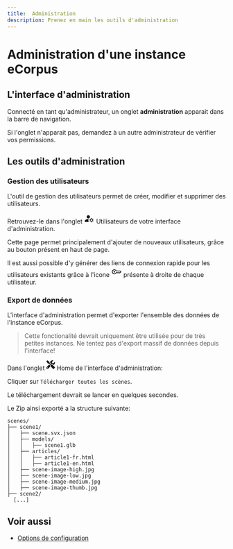 ```yaml
---
title:  Administration
description: Prenez en main les outils d'administration
---
```


# Administration d'une instance eCorpus

## L'interface d'administration

Connecté en tant qu'administrateur, un onglet **administration** apparait dans la barre de navigation.

Si l'onglet n'apparait pas, demandez à un autre administrateur de vérifier vos permissions.

## Les outils d'administration

### Gestion des utilisateurs

L'outil de gestion des utilisateurs permet de créer, modifier et supprimer des utilisateurs.

<p>
  Retrouvez-le dans l'onglet 
  <span class="bg-info mx-2">
    <svg width="24" style="fill:currentColor" xmlns="http://www.w3.org/2000/svg" viewBox="0 96 960 960"><path d="m667 936-10-66q-17-5-34.5-14.5T593 834l-55 12-25-42 47-44q-2-9-2-25t2-25l-47-44 25-42 55 12q12-12 29.5-21.5T657 600l10-66h54l10 66q17 5 34.5 14.5T795 636l55-12 25 42-47 44q2 9 2 25t-2 25l47 44-25 42-55-12q-12 12-29.5 21.5T731 870l-10 66h-54ZM80 892v-94q0-35 17.5-63t50.5-43q72-32 133.5-46T400 632h23q-21 51-19 134.5T438 892H80Zm614-77q36 0 58-22t22-58q0-36-22-58t-58-22q-36 0-58 22t-22 58q0 36 22 58t58 22ZM400 571q-66 0-108-42t-42-108q0-66 42-108t108-42q66 0 108 42t42 108q0 66-42 108t-108 42Z"></path></svg>
    Utilisateurs
  </span> de votre interface d'administration.
</p>

Cette page permet principalement d'ajouter de nouveaux utilisateurs, grâce au bouton présent en haut de page.

Il est aussi possible d'y générer des liens de connexion rapide pour les utilisateurs existants 
grâce à l'icone <svg width="24" style="fill:var(--bs-info)" xmlns="http://www.w3.org/2000/svg" viewBox="0 96 960 960"><path d="M280 640.614q-26.846 0-45.73-18.884-18.884-18.884-18.884-45.73 0-26.846 18.884-45.73 18.884-18.884 45.73-18.884 26.846 0 45.73 18.884 18.884 18.884 18.884 45.73 0 26.846-18.884 45.73-18.884 18.884-45.73 18.884Zm0 155.385q-91.538 0-155.768-64.231-64.23-64.23-64.23-155.768t64.23-155.768q64.23-64.231 155.768-64.231 64.307 0 116.307 33.193 52 33.192 79.384 86.807h360.078L935.767 576 781.923 729.075l-74.23-55.769-76.154 56.538-78.076-53.845h-77.772q-27.384 53.23-79.384 86.615T280 795.999ZM280 736q57.539 0 99.654-34.769 42.115-34.77 54.961-85.231h137.694l57.615 39.846 78.154-57.153L776 650.615 850.616 576l-40-40H434.615q-12.846-50.461-54.961-85.231Q337.539 416 280 416q-66 0-113 47t-47 113q0 66 47 113t113 47Z"></path></svg>  présente à droite de chaque utilisateur.

### Export de données

L'interface d'administration permet d'exporter l'ensemble des données de l'instance eCorpus.

 > Cette fonctionalité devrait uniquement être utilisée pour de très petites instances.
 > Ne tentez pas d'export massif de données depuis l'interface!

<p>
  Dans l'onglet 
  <span class="bg-info mx-2">
    <svg style="fill:currentColor;padding-bottom:3px;" width="20" xmlns="http://www.w3.org/2000/svg" viewBox="0 0 512 512"><path d="M501.1 395.7L384 278.6c-23.1-23.1-57.6-27.6-85.4-13.9L192 158.1V96L64 0 0 64l96 128h62.1l106.6 106.6c-13.6 27.8-9.2 62.3 13.9 85.4l117.1 117.1c14.6 14.6 38.2 14.6 52.7 0l52.7-52.7c14.5-14.6 14.5-38.2 0-52.7zM331.7 225c28.3 0 54.9 11 74.9 31l19.4 19.4c15.8-6.9 30.8-16.5 43.8-29.5 37.1-37.1 49.7-89.3 37.9-136.7-2.2-9-13.5-12.1-20.1-5.5l-74.4 74.4-67.9-11.3L334 98.9l74.4-74.4c6.6-6.6 3.4-17.9-5.7-20.2-47.4-11.7-99.6.9-136.6 37.9-28.5 28.5-41.9 66.1-41.2 103.6l82.1 82.1c8.1-1.9 16.5-2.9 24.7-2.9zm-103.9 82l-56.7-56.7L18.7 402.8c-25 25-25 65.5 0 90.5s65.5 25 90.5 0l123.6-123.6c-7.6-19.9-9.9-41.6-5-62.7zM64 472c-13.2 0-24-10.8-24-24 0-13.3 10.7-24 24-24s24 10.7 24 24c0 13.2-10.7 24-24 24z"></path></svg>
    Home
  </span>
  de l'interface d'administration:
</p>

Cliquer sur `Télécharger toutes les scènes`.

Le téléchargement devrait se lancer en quelques secondes.

Le Zip ainsi exporté a la structure suivante:

```
scenes/
├── scene1/
│   ├── scene.svx.json
│   ├── models/
│   │   ├── scene1.glb
│   ├── articles/
│   │   ├── article1-fr.html
│   │   ├── article1-en.html
│   ├── scene-image-high.jpg
│   ├── scene-image-low.jpg
│   ├── scene-image-medium.jpg
│   ├── scene-image-thumb.jpg
├── scene2/
  [...]
```


## Voir aussi

 - [Options de configuration](configuration)